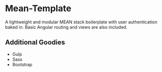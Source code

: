 # Mean-Template

A lightweight and modular MEAN stack boilerplate with user authentication baked in. Basic Angular routing and views are also included.

## Additional Goodies

* Gulp
* Sass
* Bootstrap
